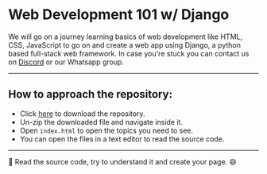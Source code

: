 # Web Development 101 w/ Django

We will go on a journey learning basics of web development like HTML, CSS, JavaScript to go on and create a web app using Django, a python based full-stack web framework. In case you're stuck you can contact us on [Discord](https://discord.gg/5eNCzS9) or our Whatsapp group.

---
## How to approach the repository:
  - Click [here](https://github.com/devclub-workshops/Web-Dev-101-Django/archive/master.zip) to download the repository.
  - Un-zip the downloaded file and navigate inside it.
  - Open `index.html` to open the topics you need to see.
  - You can open the files in a text editor to read the source code.
---
:tada: Read the source code, try to understand it and create your page. :smile:
